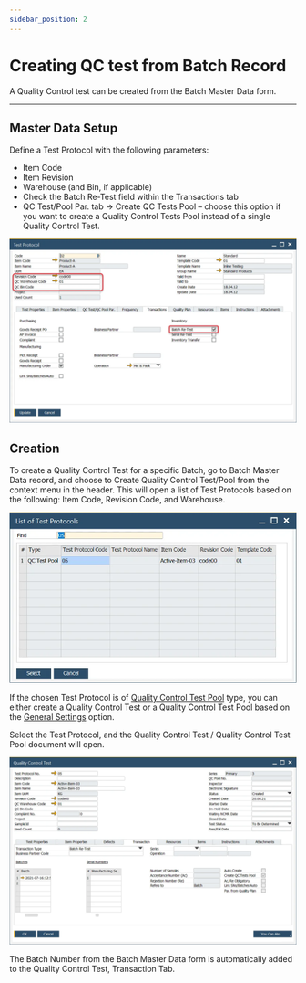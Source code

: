 ```yaml
---
sidebar_position: 2
---
```


# Creating QC test from Batch Record

A Quality Control test can be created from the Batch Master Data form.

---

## Master Data Setup

Define a Test Protocol with the following parameters:

- Item Code
- Item Revision
- Warehouse (and Bin, if applicable)
- Check the Batch Re-Test field within the Transactions tab
- QC Test/Pool Par. tab → Create QC Tests Pool – choose this option if you want to create a Quality Control Tests Pool instead of a single Quality Control Test.

![Test Protocol Batch](./media/creating-qc-test-from-batch/test-protocol-batch.webp)

## Creation

To create a Quality Control Test for a specific Batch, go to Batch Master Data record, and choose to Create Quality Control Test/Pool from the context menu in the header. This will open a list of Test Protocols based on the following: Item Code, Revision Code, and Warehouse.

![List of Test Protocols](./media/creating-qc-test-from-batch/list-of-test-protocols.webp)

If the chosen Test Protocol is of [Quality Control Test Pool](../test-protocols/quality-control-tests-pool.md) type, you can either create a Quality Control Test or a Quality Control Test Pool based on the [General Settings](../../system-initialization/general-settings/qc-tab.md) option.

Select the Test Protocol, and the Quality Control Test / Quality Control Test Pool document will open.

![Quality Control Batch](./media/creating-qc-test-from-batch/qc-test-batch.webp)

The Batch Number from the Batch Master Data form is automatically added to the Quality Control Test, Transaction Tab.
